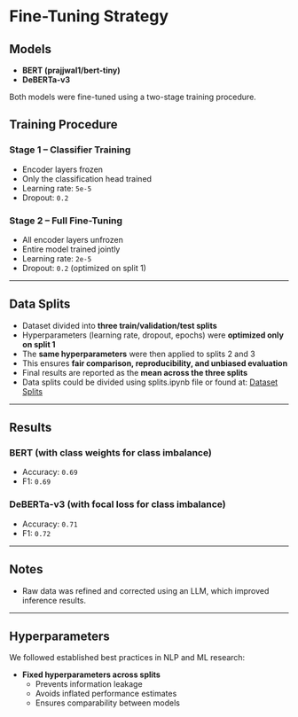 # Fine-Tuning Strategy

## Models
- **BERT (prajjwal1/bert-tiny)**
- **DeBERTa-v3**

Both models were fine-tuned using a two-stage training procedure.

## Training Procedure

### Stage 1 – Classifier Training
- Encoder layers frozen  
- Only the classification head trained  
- Learning rate: `5e-5`  
- Dropout: `0.2`  

### Stage 2 – Full Fine-Tuning
- All encoder layers unfrozen  
- Entire model trained jointly  
- Learning rate: `2e-5`  
- Dropout: `0.2` (optimized on split 1)  

---

## Data Splits
- Dataset divided into **three train/validation/test splits**  
- Hyperparameters (learning rate, dropout, epochs) were **optimized only on split 1**  
- The **same hyperparameters** were then applied to splits 2 and 3  
- This ensures **fair comparison, reproducibility, and unbiased evaluation**  
- Final results are reported as the **mean across the three splits**  
- Data splits could be divided using splits.ipynb file or found at: [Dataset Splits](https://drive.google.com/drive/folders/14BUmuQshNyY2CLYDI2aKSNfhBoFJrmlv)

---

## Results

### BERT (with class weights for class imbalance)
- Accuracy: `0.69`  
- F1: `0.69`  

### DeBERTa-v3 (with focal loss for class imbalance)
- Accuracy: `0.71`  
- F1: `0.72`  

---

## Notes
- Raw data was refined and corrected using an LLM, which improved inference results.  

---

## Hyperparameters
We followed established best practices in NLP and ML research:

- **Fixed hyperparameters across splits**  
  - Prevents information leakage  
  - Avoids inflated performance estimates  
  - Ensures comparability between models  
 
